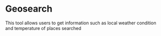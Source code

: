 # Geosearch

This tool allows users to get information such as local weather condition and temperature of places searched
